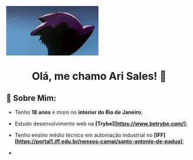 <img src="Imagens/gengar.gif" width="250px" align="center">
<h1 align="center">Olá, me chamo Ari Sales! 🍇</h1>

## 🧃 Sobre Mim:

- Tenho **18 anos** e moro no **interior do Rio de Janeiro**;

- Estudo desenvolvimento web na **[Trybe][https://www.betrybe.com/]**;

- Tenho ensino médio técnico em automação industrial no **[IFF][https://portal1.iff.edu.br/nossos-campi/santo-antonio-de-padua]**;

-



